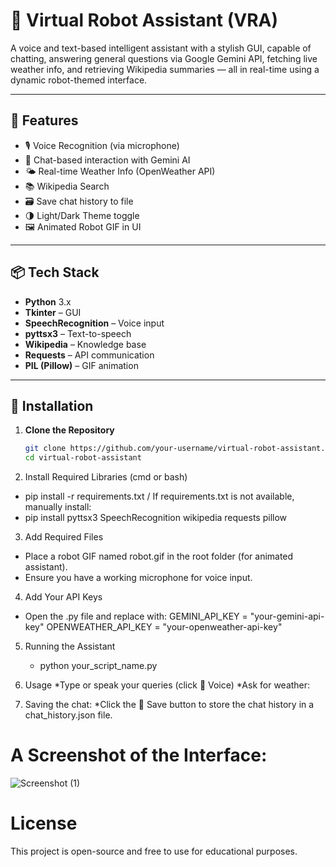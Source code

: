 # 🤖 Virtual Robot Assistant (VRA)

A voice and text-based intelligent assistant with a stylish GUI, capable of chatting, answering general questions via Google Gemini API, fetching live weather info, and retrieving Wikipedia summaries — all in real-time using a dynamic robot-themed interface.

---

## 🧠 Features

- 🎙️ Voice Recognition (via microphone)
- 💬 Chat-based interaction with Gemini AI
- 🌤️ Real-time Weather Info (OpenWeather API)
- 📚 Wikipedia Search
- 🗃️ Save chat history to file
- 🌗 Light/Dark Theme toggle
- 🖼️ Animated Robot GIF in UI

---

## 📦 Tech Stack

- **Python** 3.x
- **Tkinter** – GUI
- **SpeechRecognition** – Voice input
- **pyttsx3** – Text-to-speech
- **Wikipedia** – Knowledge base
- **Requests** – API communication
- **PIL (Pillow)** – GIF animation

---

## 🔧 Installation

1. **Clone the Repository**
   ```bash
   git clone https://github.com/your-username/virtual-robot-assistant.git
   cd virtual-robot-assistant

2. Install Required Libraries (cmd or bash)
  * pip install -r requirements.txt
/ If requirements.txt is not available, manually install:
  * pip install pyttsx3 SpeechRecognition wikipedia requests pillow

3. Add Required Files
 * Place a robot GIF named robot.gif in the root folder (for animated assistant).
 * Ensure you have a working microphone for voice input.

4. Add Your API Keys
 * Open the .py file and replace with:
     GEMINI_API_KEY = "your-gemini-api-key"
     OPENWEATHER_API_KEY = "your-openweather-api-key"

5. Running the Assistant
    * python your_script_name.py
   
7. Usage
 *Type or speak your queries (click 🎤 Voice)
 *Ask for weather:

8. Saving the chat:
   *Click the 💾 Save button to store the chat history in a chat_history.json file.

# A Screenshot of the Interface:
![Screenshot (1)](https://github.com/user-attachments/assets/71709032-0099-461d-ba21-0fd5f07069fa)

# License
This project is open-source and free to use for educational purposes.

